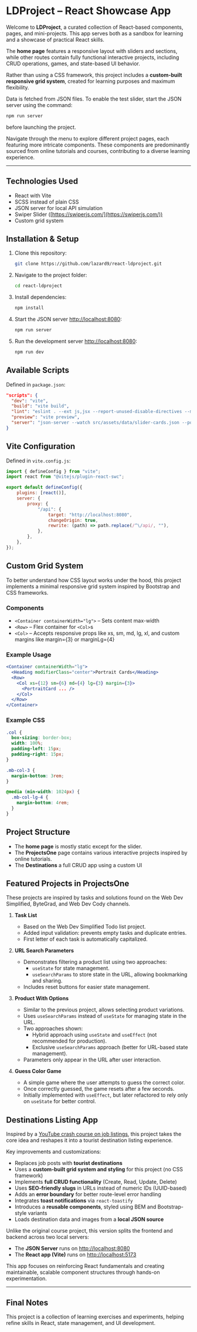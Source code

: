 # LDProject – React Showcase App

Welcome to **LDProject**, a curated collection of React-based components, pages, and mini-projects. This app serves both as a sandbox for learning and a showcase of practical React skills.

The **home page** features a responsive layout with sliders and sections, while other routes contain fully functional interactive projects, including CRUD operations, games, and state-based UI behavior.

Rather than using a CSS framework, this project includes a **custom-built responsive grid system**, created for learning purposes and maximum flexibility.

Data is fetched from JSON files. To enable the test slider, start the JSON server using the command:

```bash
npm run server
```

before launching the project.

Navigate through the menu to explore different project pages, each featuring more intricate components. These components are predominantly sourced from online tutorials and courses, contributing to a diverse learning experience.

---

## Technologies Used

- React with Vite
- SCSS instead of plain CSS
- JSON server for local API simulation
- Swiper Slider ([https://swiperjs.com/](https://swiperjs.com/))
- Custom grid system

## Installation & Setup

1. Clone this repository:

    ```bash
    git clone https://github.com/lazard9/react-ldproject.git
    ```

2. Navigate to the project folder:

    ```bash
    cd react-ldproject
    ```

3. Install dependencies:

    ```bash
    npm install
    ```

4. Start the JSON server [http://localhost:8080](http://localhost:8080):

    ```bash
    npm run server
    ```

5. Run the development server [http://localhost:8080](http://localhost:8080):

    ```bash
    npm run dev
    ```

## Available Scripts

Defined in `package.json`:

```json
"scripts": {
  "dev": "vite",
  "build": "vite build",
  "lint": "eslint . --ext js,jsx --report-unused-disable-directives --max-warnings 0",
  "preview": "vite preview",
  "server": "json-server --watch src/assets/data/slider-cards.json --port 8080"
}
```

## Vite Configuration

Defined in `vite.config.js`:

```javascript
import { defineConfig } from "vite";
import react from "@vitejs/plugin-react-swc";

export default defineConfig({
    plugins: [react()],
    server: {
        proxy: {
            "/api": {
                target: "http://localhost:8080",
                changeOrigin: true,
                rewrite: (path) => path.replace(/^\/api/, ""),
            },
        },
    },
});
```

## Custom Grid System

To better understand how CSS layout works under the hood, this project implements a minimal responsive grid system inspired by Bootstrap and CSS frameworks.

### Components

- `<Container containerWidth="lg">` – Sets content max-width
- `<Row>` – Flex container for `<Col>`s
- `<Col>` – Accepts responsive props like xs, sm, md, lg, xl, and custom margins like margin={3} or marginLg={4}

### Example Usage

```jsx
<Container containerWidth="lg">
  <Heading modifierClass="center">Portrait Cards</Heading>
  <Row>
    <Col xs={12} sm={6} md={4} lg={3} margin={3}>
      <PortraitCard ... />
    </Col>
  </Row>
</Container>
```

### Example CSS

```scss
.col {
  box-sizing: border-box;
  width: 100%;
  padding-left: 15px;
  padding-right: 15px;
}

.mb-col-3 {
  margin-bottom: 3rem;
}

@media (min-width: 1024px) {
  .mb-col-lg-4 {
    margin-bottom: 4rem;
  }
}
```

## Project Structure

- The **home page** is mostly static except for the slider.
- The **ProjectsOne** page contains various interactive projects inspired by online tutorials.
- The **Destinations** a full CRUD app using a custom UI

## Featured Projects in ProjectsOne

These projects are inspired by tasks and solutions found on the Web Dev Simplified, ByteGrad, and Web Dev Cody channels.

1. **Task List**

    - Based on the Web Dev Simplified Todo list project.
    - Added input validation: prevents empty tasks and duplicate entries.
    - First letter of each task is automatically capitalized.

2. **URL Search Parameters**

    - Demonstrates filtering a product list using two approaches:
        - `useState` for state management.
        - `useSearchParams` to store state in the URL, allowing bookmarking and sharing.
    - Includes reset buttons for easier state management.

3. **Product With Options**

    - Similar to the previous project, allows selecting product variations.
    - Uses `useSearchParams` instead of `useState` for managing state in the URL.
    - Two approaches shown:
        - Hybrid approach using `useState` and `useEffect` (not recommended for production).
        - Exclusive `useSearchParams` approach (better for URL-based state management).
    - Parameters only appear in the URL after user interaction.

4. **Guess Color Game**
    - A simple game where the user attempts to guess the correct color.
    - Once correctly guessed, the game resets after a few seconds.
    - Initially implemented with `useEffect`, but later refactored to rely only on `useState` for better control.

## Destinations Listing App

Inspired by a [YouTube crash course on job listings](https://youtu.be/LDB4uaJ87e0?si=9yJWcM9itMkhTCDr), this project takes the core idea and reshapes it into a tourist destination listing experience.

Key improvements and customizations:

- Replaces job posts with **tourist destinations**
- Uses a **custom-built grid system and styling** for this project (no CSS framework)
- Implements **full CRUD functionality** (Create, Read, Update, Delete)
- Uses **SEO-friendly slugs** in URLs instead of numeric IDs (UUID-based)
- Adds an **error boundary** for better route-level error handling
- Integrates **toast notifications** via `react-toastify`
- Introduces a **reusable components**, styled using BEM and Bootstrap-style variants
- Loads destination data and images from a **local JSON source**

Unlike the original course project, this version splits the frontend and backend across two local servers:

- The **JSON Server** runs on [http://localhost:8080](http://localhost:8080)
- The **React app (Vite)** runs on [http://localhost:5173](http://localhost:5173)

This app focuses on reinforcing React fundamentals and creating maintainable, scalable component structures through hands-on experimentation.

---

## Final Notes

This project is a collection of learning exercises and experiments, helping refine skills in React, state management, and UI development.
